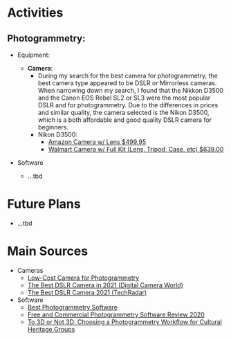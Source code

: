 # Activities

## Photogrammetry:

- Equipment:
  - **Camera**:
    - During my search for the best camera for photogrammetry, the best camera type appeared to be DSLR or Mirrorless cameras. When narrowing down my search, I found that the Nikkon D3500 and the Canon EOS Rebel SL2 or SL3 were the most popular DSLR and for photogrammetry. Due to the differences in prices and similar quality, the camera selected is the Nikon D3500, which is a both affordable and good quality DSLR camera for beginners.
    - Nikon D3500:
      - [Amazon Camera w/ Lens $499.95](https://www.amazon.com/dp/B07GWKDLGT?tag=georiot-us-default-20&th=1&psc=1&ascsubtag=trd-us-8597858636326739000-20&geniuslink=true)
      - [Walmart Camera w/ Full Kit (Lens, Tripod, Case, etc) $639.00](https://www.walmart.com/ip/Nikon-D3500-DSLR-Camera-with-18-55mm-VR-Lens-32GB-Card-Tripod-Case-and-More-18pc-Bundle/168666425?wmlspartner=wlpa&selectedSellerId=5323)
    
 
    
- Software
  - ...tbd

# Future Plans

- ...tbd


# Main Sources

- Cameras
  - [Low-Cost Camera for Photogrammetry](https://www.photomodeler.com/low-cost-cameras-for-photogrammetry/)
  - [The Best DSLR Camera in 2021 (Digital Camera World)](https://www.digitalcameraworld.com/buying-guides/best-dslr-camera)
  - [The Best DSLR Camera 2021 (TechRadar)](https://www.techradar.com/news/best-dslr)
- Software
  - [Best Photogrammetry Software](https://all3dp.com/1/best-photogrammetry-software/)
  - [Free and Commercial Photogrammetry Software Review 2020](https://peterfalkingham.com/2020/07/10/free-and-commercial-photogrammetry-software-review-2020/)
  - [To 3D or Not 3D: Choosing a Photogrammetry Workflow for Cultural Heritage Groups](https://core.ac.uk/download/pdf/220107531.pdf)
